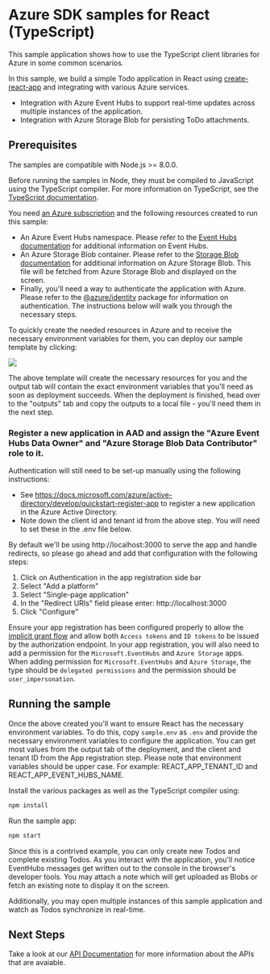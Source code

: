 # Azure SDK samples for React (TypeScript)

This sample application shows how to use the TypeScript client libraries for Azure in some common scenarios.

In this sample, we build a simple Todo application in React using [create-react-app][react] and integrating with various Azure services.

- Integration with Azure Event Hubs to support real-time updates across multiple instances of the application.
- Integration with Azure Storage Blob for persisting ToDo attachments.

## Prerequisites

The samples are compatible with Node.js >= 8.0.0.

Before running the samples in Node, they must be compiled to JavaScript using the TypeScript compiler. For more information on TypeScript, see the [TypeScript documentation][typescript].

You need [an Azure subscription][freesub] and the following resources created to run this sample:

- An Azure Event Hubs namespace. Please refer to the [Event Hubs documentation][eventhubs] for additional information on Event Hubs.
- An Azure Storage Blob container. Please refer to the [Storage Blob documentation][storageblob] for additional information on Azure Storage Blob. This file will be fetched from Azure Storage Blob and displayed on the screen.
- Finally, you'll need a way to authenticate the application with Azure. Please refer to the [@azure/identity][identity] package for information on authentication. The instructions below will walk you through the necessary steps.

To quickly create the needed resources in Azure and to receive the necessary environment variables for them, you can deploy our sample template by clicking:

[![](http://azuredeploy.net/deploybutton.png)](https://portal.azure.com/#create/Microsoft.Template/uri/https%3A%2F%2Fraw.githubusercontent.com%2FAzure%2Fazure-sdk-for-js%2Fmaster%2Fsamples%2Fframeworks%2Freact%2Farm-template.json)

The above template will create the necessary resources for you and the output tab will contain the exact environment variables that you'll need as soon as deployment succeeds. When the deployment is finished, head over to the "outputs" tab and copy the outputs to a local file - you'll need them in the next step.

### Register a new application in AAD and assign the "Azure Event Hubs Data Owner" and "Azure Storage Blob Data Contributor" role to it.

Authentication will still need to be set-up manually using the following instructions:

- See https://docs.microsoft.com/azure/active-directory/develop/quickstart-register-app
  to register a new application in the Azure Active Directory.
- Note down the client id and tenant id from the above step.
  You will need to set these in the .env file below.

By default we'll be using http://localhost:3000 to serve the app and handle redirects, so please go ahead and add that configuration with the following steps:

1. Click on Authentication in the app registration side bar
2. Select "Add a platform"
3. Select "Single-page application"
4. In the "Redirect URIs" field please enter: http://localhost:3000
5. Click "Configure"

Ensure your app registration has been configured properly to allow the [implicit grant flow][implicitgrantflow]
and allow both `Access tokens` and `ID tokens` to be issued by the authorization endpoint.
In your app registration, you will also need to add a permission for the `Microsoft.EventHubs` and `Azure Storage` apps.
When adding permission for `Microsoft.EventHubs` and `Azure Storage`, the type should be `delegated permissions` and the permission should be `user_impersonation`.

## Running the sample

Once the above created you'll want to ensure React has the necessary environment variables. To do this, copy `sample.env` as `.env` and provide the necessary environment variables to configure the application. You can get most values from the output tab of the deployment, and the client and tenant ID from the App registration step. Please note that environment variables should be upper case. For example: REACT_APP_TENANT_ID and REACT_APP_EVENT_HUBS_NAME.

Install the various packages as well as the TypeScript compiler using:

```bash
npm install
```

Run the sample app:

```bash
npm start
```

Since this is a contrived example, you can only create new Todos and complete existing Todos. As you interact with the application, you'll notice EventHubs messages get written out to the console in the browser's developer tools. You may attach a note which will get uploaded as Blobs or fetch an existing note to display it on the screen.

Additionally, you may open multiple instances of this sample application and watch as Todos synchronize in real-time.

## Next Steps

Take a look at our [API Documentation][apiref] for more information about the APIs that are avaiable.

[react]: https://create-react-app.dev/
[typescript]: https://www.typescriptlang.org/docs/home.html
[freesub]: https://azure.microsoft.com/free
[eventhubs]: https://docs.microsoft.com/javascript/api/@azure/event-hubs
[servicebus]: https://docs.microsoft.com/javascript/api/@azure/service-bus
[storageblob]: https://docs.microsoft.com/javascript/api/@azure/storage-blob
[identity]: https://docs.microsoft.com/javascript/api/@azure/identity
[apiref]: https://docs.microsoft.com/javascript/api/
[implicitgrantflow]: https://docs.microsoft.com/azure/active-directory/develop/v2-oauth2-implicit-grant-flow
